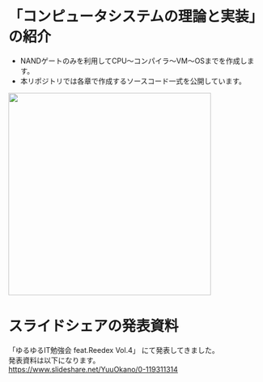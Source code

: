 # 「コンピュータシステムの理論と実装」の紹介
- NANDゲートのみを利用してCPU〜コンパイラ〜VM〜OSまでを作成します。
- 本リポジトリでは各章で作成するソースコード一式を公開しています。

<img src="https://images-na.ssl-images-amazon.com/images/I/91Kc8DrSmfL.jpg" width="400">

# スライドシェアの発表資料
「ゆるゆるIT勉強会 feat.Reedex Vol.4」 にて発表してきました。  
発表資料は以下になります。  
https://www.slideshare.net/YuuOkano/0-119311314
